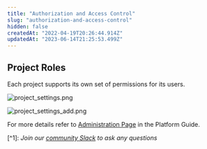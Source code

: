 ```yaml
---
title: "Authorization and Access Control"
slug: "authorization-and-access-control"
hidden: false
createdAt: "2022-04-19T20:26:44.914Z"
updatedAt: "2023-06-14T21:25:53.499Z"
---
```

## Project Roles

Each project supports its own set of permissions for its users.

![](https://files.readme.io/caf2bc9-project_settings.png "project_settings.png")

![](https://files.readme.io/97b71c4-project_settings_add.png "project_settings_add.png")

For more details refer to [Administration Page](doc:administration-platform) in the Platform Guide.

[^1]\: _Join our [community Slack](https://www.fiddler.ai/slackinvite) to ask any questions_